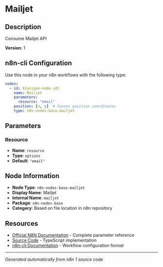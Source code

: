 # Mailjet

## Description

Consume Mailjet API

**Version**: 1

## n8n-cli Configuration

Use this node in your n8n workflows with the following type:

```yaml
nodes:
  - id: ${unique-node-id}
    name: Mailjet
    parameters:
      resource: "email"
    position: [x, y]  # Canvas position coordinates
    type: n8n-nodes-base.mailjet
```

## Parameters

### Resource

- **Name**: `resource`
- **Type**: `options`
- **Default**: `"email"`


## Node Information

- **Node Type**: `n8n-nodes-base.mailjet`
- **Display Name**: Mailjet
- **Internal Name**: `mailjet`
- **Package**: `n8n-nodes-base`
- **Category**: Based on file location in n8n repository

## Resources

- [Official N8N Documentation](https://docs.n8n.io/integrations/builtin/app-nodes/n8n-nodes-base.mailjet/) - Complete parameter reference
- [Source Code](https://github.com/n8n-io/n8n/blob/master/packages/nodes-base/nodes/Mailjet/Mailjet.node.ts) - TypeScript implementation
- [n8n-cli Documentation](https://github.com/edenreich/n8n-cli) - Workflow configuration format

---
*Generated automatically from n8n 1 source code*
